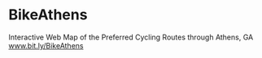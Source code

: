 # BikeAthens
Interactive Web Map of the Preferred Cycling Routes through Athens, GA
www.bit.ly/BikeAthens

